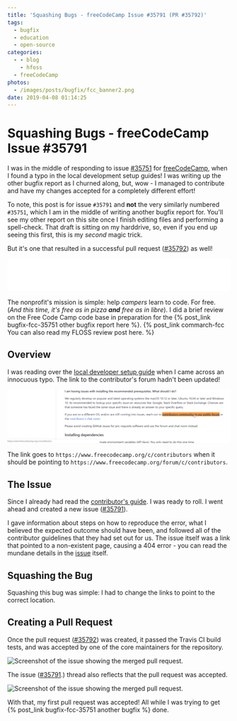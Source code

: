 ```yaml
---
title: 'Squashing Bugs - freeCodeCamp Issue #35791 (PR #35792)'
tags:
  - bugfix
  - education
  - open-source
categories:
  - - blog
    - hfoss
  - freeCodeCamp
photos:
  - /images/posts/bugfix/fcc_banner2.png
date: 2019-04-08 01:14:25
---
```



# Squashing Bugs - freeCodeCamp Issue #35791 #

I was in the middle of responding to issue [#35751](https://github.com/freeCodeCamp/freeCodeCamp/issues/35751) for [freeCodeCamp](https://www.freecodecamp.org/), when I found a typo in the local development setup guides! I was writing up the other bugfix report as I churned along, but, wow - I managed to contribute and have my changes accepted for a completely different effort!

To note, this post is for issue `#35791` and **not** the very similarly numbered `#35751`, which I am in the middle of writing another bugfix report for. You'll see my other report on this site once I finish editing files and performing a spell-check. That draft is sitting on my harddrive, so, even if you end up seeing this first, this is my *second* magic trick.

But it's one that resulted in a successful pull request ([#35792](https://github.com/freeCodeCamp/freeCodeCamp/pull/35792)) as well!

![Logo for Free Code Camp.](/images/posts/bugfix/fcc_logo.svg)

The nonprofit's mission is simple: help *campers* learn to code. For free. (*And this time, it's free as in pizza **and** free as in libre*). I did a brief review on the Free Code Camp code base in preparation for the {% post_link bugfix-fcc-35751 other bugfix report here %}. {% post_link commarch-fcc You can also read my FLOSS review post here. %}

<!-- Read more -->

## Overview ##

I was reading over the [local developer setup guide](https://github.com/freeCodeCamp/freeCodeCamp/blob/master/docs/how-to-setup-freecodecamp-locally.md) when I came across an innocuous typo. The link to the contributor's forum hadn't been updated!

![Screenshot of the suspect.](/images/posts/bugfix/fcc_broken-link.png)

The link goes to `https://www.freecodecamp.org/c/contributors` when it should be pointing to `https://www.freecodecamp.org/forum/c/contributors`.

## The Issue ##

Since I already had read the [contributor's guide](https://github.com/freeCodeCamp/freeCodeCamp/blob/master/CONTRIBUTING.md). I was ready to roll. I went ahead and created a new issue ([#35791](https://github.com/freeCodeCamp/freeCodeCamp/issues/35791)). 

I gave information about steps on how to reproduce the error, what I believed the expected outcome should have been, and followed all of the contributor guidelines that they had set out for us. The issue itself was a link that pointed to a non-existent page, causing a 404 error - you can read the mundane details in the [issue](https://github.com/freeCodeCamp/freeCodeCamp/issues/35791) itself.

## Squashing the Bug ##

Squashing this bug was simple: I had to change the links to point to the correct location.

## Creating a Pull Request ##

Once the pull request ([#35792](https://github.com/freeCodeCamp/freeCodeCamp/pull/35792)) was created, it passed the Travis CI build tests, and was accepted by one of the core maintainers for the repository.

![Screenshot of the issue showing the merged pull request.](/images/posts/bugfix/fcc_pull6.png)

The issue ([#35791](https://github.com/freeCodeCamp/freeCodeCamp/issues/35791).) thread also reflects that the pull request was accepted.

![Screenshot of the issue showing the merged pull request.](/images/posts/bugfix/fcc_pull5.png)

With that, my first pull request was accepted! All while I was trying to get {% post_link bugfix-fcc-35751 another bugfix %} done.
